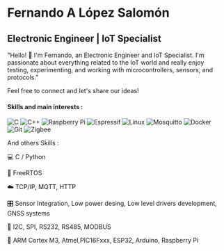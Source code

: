 
# Fernando A López Salomón

## Electronic Engineer | IoT Specialist

"Hello! 👋 I'm Fernando, an Electronic Engineer and IoT Specialist. I'm passionate about everything related to the IoT world and really enjoy testing, experimenting, and working with microcontrollers, sensors, and protocols."

Feel free to connect and let's share our ideas!

#### Skills and main interests :

![C](https://img.shields.io/badge/c-%2300599C.svg?style=for-the-badge&logo=c&logoColor=white) ![C++](https://img.shields.io/badge/c++-%2300599C.svg?style=for-the-badge&logo=c%2B%2B&logoColor=white) ![Raspberry Pi](https://img.shields.io/badge/-RaspberryPi-C51A4A?style=for-the-badge&logo=Raspberry-Pi) ![Espressif](https://img.shields.io/badge/espressif-E7352C.svg?style=for-the-badge&logo=espressif&logoColor=white) ![Linux](https://img.shields.io/badge/Linux-FCC624?style=for-the-badge&logo=linux&logoColor=black) ![Mosquitto](https://img.shields.io/badge/mosquitto-%233C5280.svg?style=for-the-badge&logo=eclipsemosquitto&logoColor=white) ![Docker](https://img.shields.io/badge/docker-%230db7ed.svg?style=for-the-badge&logo=docker&logoColor=white) ![Git](https://img.shields.io/badge/git-%23F05033.svg?style=for-the-badge&logo=git&logoColor=white) ![Zigbee](https://img.shields.io/badge/zigbee-%23EB0443.svg?style=for-the-badge&logo=zigbee&logoColor=white)

And others Skills :

💻 C / Python

🔄 FreeRTOS

☁️ TCP/IP, MQTT, HTTP

🎛️ Sensor Integration, Low power desing, Low level drivers development, GNSS systems

🔗 I2C, SPI, RS232, RS485, MODBUS

🤖 ARM Cortex M3, Atmel,PIC16Fxxx, ESP32, Arduino, Raspberry Pi

